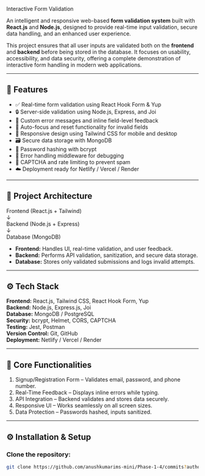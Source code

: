 Interactive Form Validation

An intelligent and responsive web-based **form validation system** built with **React.js** and **Node.js**, designed to provide real-time input validation, secure data handling, and an enhanced user experience.  

This project ensures that all user inputs are validated both on the **frontend** and **backend** before being stored in the database. It focuses on usability, accessibility, and data security, offering a complete demonstration of interactive form handling in modern web applications.

---

## 🚀 Features

- ✅ Real-time form validation using React Hook Form & Yup  
- 🔒 Server-side validation using Node.js, Express, and Joi  
- 🧩 Custom error messages and inline field-level feedback  
- 🔁 Auto-focus and reset functionality for invalid fields  
- 📱 Responsive design using Tailwind CSS for mobile and desktop  
- 🗃️ Secure data storage with MongoDB  
- 🧠 Password hashing with bcrypt  
- 🧰 Error handling middleware for debugging  
- 🧾 CAPTCHA and rate limiting to prevent spam  
- ☁️ Deployment ready for Netlify / Vercel / Render  

---

## 🧱 Project Architecture

Frontend (React.js + Tailwind)  
↓  
Backend (Node.js + Express)  
↓  
Database (MongoDB)

- **Frontend:** Handles UI, real-time validation, and user feedback.  
- **Backend:** Performs API validation, sanitization, and secure data storage.  
- **Database:** Stores only validated submissions and logs invalid attempts.

---

## ⚙️ Tech Stack

**Frontend:** React.js, Tailwind CSS, React Hook Form, Yup  
**Backend:** Node.js, Express.js, Joi  
**Database:** MongoDB / PostgreSQL  
**Security:** bcrypt, Helmet, CORS, CAPTCHA  
**Testing:** Jest, Postman  
**Version Control:** Git, GitHub  
**Deployment:** Netlify / Vercel / Render  

---

## 🧩 Core Functionalities

1. Signup/Registration Form – Validates email, password, and phone number.  
2. Real-Time Feedback – Displays inline errors while typing.  
3. API Integration – Backend validates and stores data securely.  
4. Responsive UI – Works seamlessly on all screen sizes.  
5. Data Protection – Passwords hashed, inputs sanitized.  

---

## ⚙️ Installation & Setup

### Clone the repository:
```bash
git clone https://github.com/anushkumarims-mini/Phase-1-4/commits?author=anushkumarims-mini
